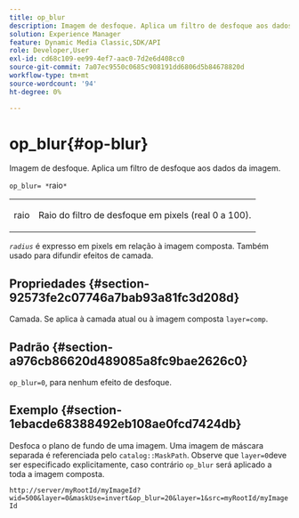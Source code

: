 ```yaml
---
title: op_blur
description: Imagem de desfoque. Aplica um filtro de desfoque aos dados da imagem.
solution: Experience Manager
feature: Dynamic Media Classic,SDK/API
role: Developer,User
exl-id: cd68c109-ee99-4ef7-aac0-7d2e6d408cc0
source-git-commit: 7a07ec9550c0685c908191dd6806d5b84678820d
workflow-type: tm+mt
source-wordcount: '94'
ht-degree: 0%

---
```


# op_blur{#op-blur}

Imagem de desfoque. Aplica um filtro de desfoque aos dados da imagem.

`op_blur= *`raio`*`

<table id="simpletable_1DD41D819BE74130A77ECFC28486F70A"> 
 <tr class="strow"> 
  <td class="stentry"> <p><span class="varname"> raio</span> </p> </td> 
  <td class="stentry"> <p>Raio do filtro de desfoque em pixels (real 0 a 100). </p></td> 
 </tr> 
</table>

*`radius`* é expresso em pixels em relação à imagem composta. Também usado para difundir efeitos de camada.

## Propriedades {#section-92573fe2c07746a7bab93a81fc3d208d}

Camada. Se aplica à camada atual ou à imagem composta `layer=comp`.

## Padrão {#section-a976cb86620d489085a8fc9bae2626c0}

`op_blur=0`, para nenhum efeito de desfoque.

## Exemplo {#section-1ebacde68388492eb108ae0fcd7424db}

Desfoca o plano de fundo de uma imagem. Uma imagem de máscara separada é referenciada pelo `catalog::MaskPath`. Observe que `layer=0`deve ser especificado explicitamente, caso contrário `op_blur` será aplicado a toda a imagem composta.

`http://server/myRootId/myImageId?wid=500&layer=0&maskUse=invert&op_blur=20&layer=1&src=myRootId/myImageId`
